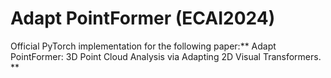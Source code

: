 # Adapt PointFormer  (ECAI2024)
Official PyTorch implementation for the following paper:** Adapt PointFormer: 3D Point Cloud Analysis via Adapting 2D Visual Transformers. ** 

